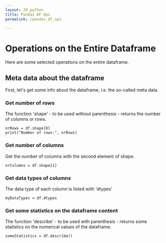 ```yaml
---
layout: 20_python
title: Pandas DF Ops
permalink: /pandas_df_ops

---
```


# Operations on the Entire Dataframe

Here are some selected operations on the entire dataframe.

## Meta data about the dataframe

First, let's get some info about the dataframe, i.e. the so-called meta data.

### Get number of rows

The function 'shape' - to be used without parenthesis - returns the number of columns or rows. 

>
    nrRows = df.shape[0]
    print("Number of rows:", nrRows)

### Get number of columns

Get the number of columns with the second element of shape. 

>
    nrColumns = df.shape[1]


### Get data types of columns

The data type of each column is listed with 'dtypes'

>
    myDataTypes = df.dtypes

### Get some statistics on the dataframe content

The function 'describe' - to be used with parenthesis - returns some statistics on the numerical values of the dataframe.

>
    someStatistics = df.describe()

